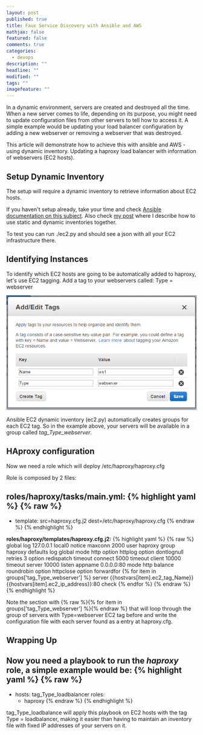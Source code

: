 ```yaml
---
layout: post
published: true
title: Faux Service Discovery with Ansible and AWS
mathjax: false
featured: false
comments: true
categories: 
  - devops
description: ""
headline: ""
modified: ""
tags: ""
imagefeature: ""
---
```



In a dynamic environment, servers are created and destroyed all the time. When a new server comes to life, depending on its purpose, you might need to update configuration files from other servers to tell how to access it.
A simple example would be updating your load balancer configuration by adding a new webserver or removing a webserver that was destroyed.

This article will demonstrate how to achieve this with ansible and AWS - using dynamic inventory. Updating a haproxy load balancer with information of webservers (EC2 hosts).

## Setup Dynamic Inventory

The setup will require a dynamic inventory to retrieve information about EC2 hosts. 

If you haven't setup already, take your time and check [Ansible documentation on this subject](http://docs.ansible.com/intro_dynamic_inventory.html#example-aws-ec2-external-inventory-script). Also check [my post](http://allandenot.com/devops/2015/01/16/ansible-with-multiple-inventory-files.html) where I describe how to use static and dynamic inventories together.

To test you can run ./ec2.py and should see a json with all your EC2 infrastructure there.

## Identifying Instances

To identify which EC2 hosts are going to be automatically added to haproxy, let's use EC2 tagging. 
Add a tag to your webservers called: Type = webserver

![ansiblediscovery-tag.png](/images/ansiblediscovery-tag.png)

Ansible EC2 dynamic inventory (ec2.py) automatically creates groups for each EC2 tag. So in the example above, your servers will be available in a group called _tag_Type_webserver_.

## HAproxy configuration

Now we need a role which will deploy /etc/haproxy/haproxy.cfg

Role is composed by 2 files:

**roles/haproxy/tasks/main.yml:**
{% highlight yaml %}
{% raw %}
---
 - template: src=haproxy.cfg.j2 dest=/etc/haproxy/haproxy.cfg
{% endraw %}
{% endhighlight %}

**roles/haproxy/templates/haproxy.cfg.j2:**
{% highlight yaml %}
{% raw %}
global
    log 127.0.0.1 local0 notice
    maxconn 2000
    user haproxy
    group haproxy
defaults
    log     global
    mode    http
    option  httplog
    option  dontlognull
    retries 3
    option redispatch
    timeout connect  5000
    timeout client  10000
    timeout server  10000
listen appname 0.0.0.0:80
    mode http
    balance roundrobin
    option httpclose
    option forwardfor
    {% for item in groups['tag_Type_webserver'] %}
    server {{hostvars[item].ec2_tag_Name}} {{hostvars[item].ec2_ip_address}}:80 check
    {% endfor %}
{% endraw %}
{% endhighlight %}

Note the section with {% raw %}{% for item in groups['tag_Type_webserver'] %}{% endraw %} that will loop through the group of servers with Type=webserver EC2 tag before and write the configuration file with each server found as a entry at haproxy.cfg.

## Wrapping Up

Now you need a playbook to run the _haproxy_ role, a simple example would be:
{% highlight yaml %}
{% raw %}
---
 - hosts: tag_Type_loadbalancer
   roles:
    - haproxy
{% endraw %}
{% endhighlight %}

tag_Type_loadbalance will apply this playbook on EC2 hosts with the tag Type = loadbalancer, making it easier than having to maintain an inventory file with fixed IP addresses of your servers on it.
